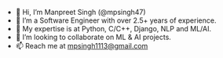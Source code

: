 - 👋 Hi, I’m Manpreet Singh (@mpsingh47)
- 👀 I’m a Software Engineer with over 2.5+ years of experience.
- 🌱 My expertise is at Python, C/C++, Django, NLP and ML/AI.
- 💞️ I’m looking to collaborate on ML & AI projects.
- 📫 Reach me at mpsingh1113@gmail.com

<!---
mpsingh47/mpsingh47 is a ✨ special ✨ repository because its `README.md` (this file) appears on your GitHub profile.
You can click the Preview link to take a look at your changes.
--->
